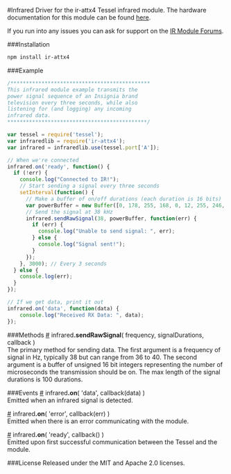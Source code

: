 #Infrared
Driver for the ir-attx4 Tessel infrared module. The hardware documentation for this module can be found [here](https://github.com/tessel/hardware/blob/master/modules-overview.md#infrared).

If you run into any issues you can ask for support on the [IR Module Forums](http://forums.tessel.io/category/ir).

###Installation
```sh
npm install ir-attx4
```

###Example
```js
/*********************************************
This infrared module example transmits the
power signal sequence of an Insignia brand
television every three seconds, while also
listening for (and logging) any incoming
infrared data.
*********************************************/

var tessel = require('tessel');
var infraredlib = require('ir-attx4');
var infrared = infraredlib.use(tessel.port['A']); 

// When we're connected
infrared.on('ready', function() {
  if (!err) {
    console.log("Connected to IR!");
    // Start sending a signal every three seconds
    setInterval(function() {
      // Make a buffer of on/off durations (each duration is 16 bits)
      var powerBuffer = new Buffer([0, 178, 255, 168, 0, 12, 255, 246, 0, 13, 255, 225, 0, 13, 255, 224, 0, 12, 255, 246, 0, 12, 255, 246, 0, 13, 255, 247, 0, 13, 255, 247, 0, 13, 255, 224, 0, 12, 255, 224, 0, 13, 255, 247, 0, 13, 255, 224, 0, 12, 255, 246, 0, 12, 255, 246, 0, 12, 255, 246, 0, 12, 255, 246, 0, 13, 255, 247, 0, 13, 255, 224, 0, 12, 255, 224, 0, 13, 255, 225, 0, 13, 255, 224, 0, 12, 255, 246, 0, 12, 255, 246, 0, 13, 255, 247, 0, 13, 255, 247, 0, 13, 255, 246, 0, 12, 255, 246, 0, 12, 255, 246, 0, 12, 255, 246, 0, 12, 255, 224, 0, 13, 255, 224, 0, 12, 255, 224, 0, 12, 255, 224, 0, 12]);
      // Send the signal at 38 kHz
      infrared.sendRawSignal(38, powerBuffer, function(err) {
        if (err) {
          console.log("Unable to send signal: ", err);
        } else {
          console.log("Signal sent!");
        }
      });
    }, 3000); // Every 3 seconds
  } else {
    console.log(err);
  }
});

// If we get data, print it out
infrared.on('data', function(data) {
	console.log("Received RX Data: ", data);
});
```

###Methods
&#x20;<a href="#api-infrared-sendRawSignal-frequency-signalDurations-callback-The-primary-method-for-sending-data-The-first-argument-is-a-frequency-of-signal-in-Hz-typically-38-but-can-range-from-36-to-40-The-second-argument-is-a-buffer-of-unsigned-16-bit-integers-representing-the-number-of-microseconds-the-transmission-should-be-on-The-max-length-of-the-signal-durations-is-100-durations" name="api-infrared-sendRawSignal-frequency-signalDurations-callback-The-primary-method-for-sending-data-The-first-argument-is-a-frequency-of-signal-in-Hz-typically-38-but-can-range-from-36-to-40-The-second-argument-is-a-buffer-of-unsigned-16-bit-integers-representing-the-number-of-microseconds-the-transmission-should-be-on-The-max-length-of-the-signal-durations-is-100-durations">#</a> infrared<b>.sendRawSignal</b>( frequency, signalDurations, callback )  
The primary method for sending data. The first argument is a frequency of signal in Hz, typically 38 but can range from 36 to 40. The second argument is a buffer of unsigned 16 bit integers representing the number of microseconds the transmission should be on. The max length of the signal durations is 100 durations.   

###Events
&#x20;<a href="#api-infrared-on-data-callback-data-Emitted-when-an-infrared-signal-is-detected" name="api-infrared-on-data-callback-data-Emitted-when-an-infrared-signal-is-detected">#</a> infrared<b>.on</b>( 'data', callback(data) )  
Emitted when an infrared signal is detected.  

&#x20;<a href="#api-infrared-on-error-callback-err-Emitted-when-there-is-an-error-communicating-with-the-module" name="api-infrared-on-error-callback-err-Emitted-when-there-is-an-error-communicating-with-the-module">#</a> infrared<b>.on</b>( 'error', callback(err) )  
Emitted when there is an error communicating with the module.  

&#x20;<a href="#api-infrared-on-ready-callback-Emitted-upon-first-successful-communication-between-the-Tessel-and-the-module" name="api-infrared-on-ready-callback-Emitted-upon-first-successful-communication-between-the-Tessel-and-the-module">#</a> infrared<b>.on</b>( 'ready', callback() )  
Emitted upon first successful communication between the Tessel and the module.  

###License
Released under the MIT and Apache 2.0 licenses.
